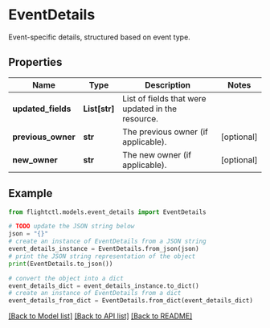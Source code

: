 # EventDetails

Event-specific details, structured based on event type.

## Properties

Name | Type | Description | Notes
------------ | ------------- | ------------- | -------------
**updated_fields** | **List[str]** | List of fields that were updated in the resource. | 
**previous_owner** | **str** | The previous owner (if applicable). | [optional] 
**new_owner** | **str** | The new owner (if applicable). | [optional] 

## Example

```python
from flightctl.models.event_details import EventDetails

# TODO update the JSON string below
json = "{}"
# create an instance of EventDetails from a JSON string
event_details_instance = EventDetails.from_json(json)
# print the JSON string representation of the object
print(EventDetails.to_json())

# convert the object into a dict
event_details_dict = event_details_instance.to_dict()
# create an instance of EventDetails from a dict
event_details_from_dict = EventDetails.from_dict(event_details_dict)
```
[[Back to Model list]](../README.md#documentation-for-models) [[Back to API list]](../README.md#documentation-for-api-endpoints) [[Back to README]](../README.md)



